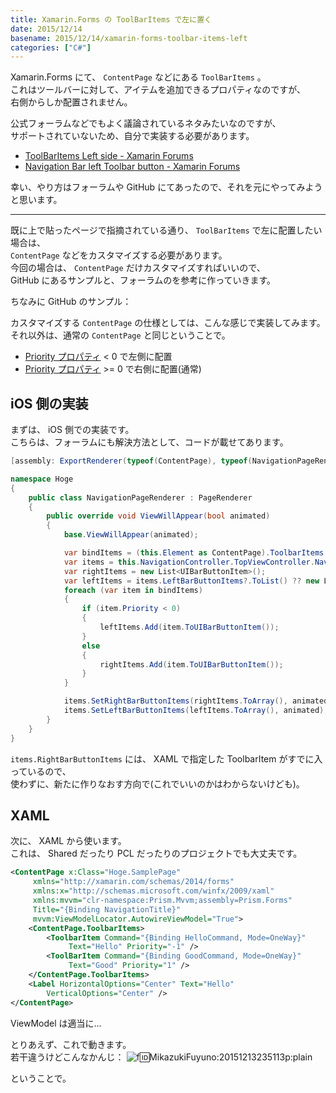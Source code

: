 ```yaml
---
title: Xamarin.Forms の ToolBarItems で左に置く
date: 2015/12/14
basename: 2015/12/14/xamarin-forms-toolbar-items-left
categories: ["C#"]
---
```


Xamarin.Forms にて、 `ContentPage` などにある `ToolBarItems` 。  
これはツールバーに対して、アイテムを追加できるプロパティなのですが、  
右側からしか配置されません。

公式フォーラムなどでもよく議論されているネタみたいなのですが、  
サポートされていないため、自分で実装する必要があります。

- [ToolBarItems Left side - Xamarin Forums](https://forums.xamarin.com/discussion/18335/toolbaritems-left-side)
- [Navigation Bar left Toolbar button - Xamarin Forums](https://forums.xamarin.com/discussion/21004/navigation-bar-left-toolbar-button)

幸い、やり方はフォーラムや GitHub にてあったので、それを元にやってみようと思います。

---

既に上で貼ったページで指摘されている通り、 `ToolBarItems` で左に配置したい場合は、  
`ContentPage` などをカスタマイズする必要があります。  
今回の場合は、 `ContentPage` だけカスタマイズすればいいので、  
GitHub にあるサンプルと、フォーラムのを参考に作っていきます。

ちなみに GitHub のサンプル：

カスタマイズする `ContentPage` の仕様としては、こんな感じで実装してみます。  
それ以外は、通常の `ContentPage` と同じということで。

- [Priority プロパティ](https://developer.xamarin.com/api/property/Xamarin.Forms.ToolbarItem.Priority/) < 0 で左側に配置
- [Priority プロパティ](https://developer.xamarin.com/api/property/Xamarin.Forms.ToolbarItem.Priority/) >= 0 で右側に配置(通常)

## iOS 側の実装

まずは、 iOS 側での実装です。  
こちらは、フォーラムにも解決方法として、コードが載せてあります。

```cs
[assembly: ExportRenderer(typeof(ContentPage), typeof(NavigationPageRenderer))]

namespace Hoge
{
    public class NavigationPageRenderer : PageRenderer
    {
        public override void ViewWillAppear(bool animated)
        {
            base.ViewWillAppear(animated);

            var bindItems = (this.Element as ContentPage).ToolbarItems.OrderBy(w => w.Priority);
            var items = this.NavigationController.TopViewController.NavigationItem;
            var rightItems = new List<UIBarButtonItem>();
            var leftItems = items.LeftBarButtonItems?.ToList() ?? new List<UIBarButtonItem>();
            foreach (var item in bindItems)
            {
                if (item.Priority < 0)
                {
                    leftItems.Add(item.ToUIBarButtonItem());
                }
                else
                {
                    rightItems.Add(item.ToUIBarButtonItem());
                }
            }

            items.SetRightBarButtonItems(rightItems.ToArray(), animated);
            items.SetLeftBarButtonItems(leftItems.ToArray(), animated);
        }
    }
}
```

`items.RightBarButtonItems` には、 XAML で指定した ToolbarItem がすでに入っているので、  
使わずに、新たに作りなおす方向で(これでいいのかはわからないけども)。

## XAML

次に、 XAML から使います。  
これは、 Shared だったり PCL だったりのプロジェクトでも大丈夫です。

```xml
<ContentPage x:Class="Hoge.SamplePage"
     xmlns="http://xamarin.com/schemas/2014/forms"
     xmlns:x="http://schemas.microsoft.com/winfx/2009/xaml"
     xmlns:mvvm="clr-namespace:Prism.Mvvm;assembly=Prism.Forms"
     Title="{Binding NavigationTitle}"
     mvvm:ViewModelLocator.AutowireViewModel="True">
    <ContentPage.ToolbarItems>
        <ToolbarItem Command="{Binding HelloCommand, Mode=OneWay}"
             Text="Hello" Priority="-1" />
        <ToolBarItem Command="{Binding GoodCommand, Mode=OneWay}"
             Text="Good" Priority="1" />
    </ContentPage.ToolbarItems>
    <Label HorizontalOptions="Center" Text="Hello"
        VerticalOptions="Center" />
</ContentPage>
```

ViewModel は適当に…

とりあえず、これで動きます。  
若干違うけどこんなかんじ： ![f:id:MikazukiFuyuno:20151213235113p:plain](https://assets.natsuneko.blog/images/20151213/20151213235113.png "f:id:MikazukiFuyuno:20151213235113p:plain")

ということで。
